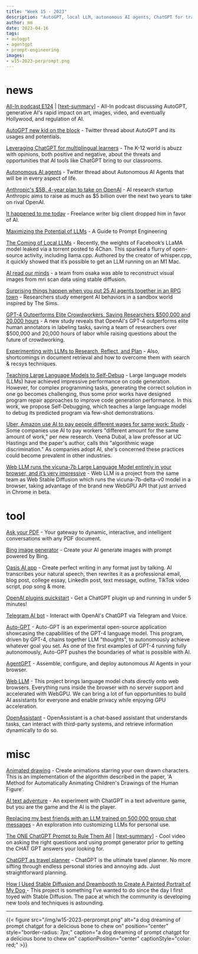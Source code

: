 ```yaml
---
title: "Week 15 - 2023"
description: "AutoGPT, local LLM, autonomous AI agents, ChatGPT for travel planning and more ..."
author: mm
date: 2023-04-16
tags:
- autogpt
- agentgpt
- prompt-engineering
images:
- w15-2023-perprompt.png
---
```


# news

[All-In podcast E124](https://www.youtube.com/watch?v=i1gMhEUXeNk) | [[text-summary](https://www.summarize.tech/www.youtube.com/watch?v=i1gMhEUXeNk)] - All-In podcast discussing AutoGPT, generative AI's rapid impact on art, images, video, and eventually Hollywood, and regulation of AI.

[AutoGPT new kid on the block](https://twitter.com/gregisenberg/status/1645817335024869376?s=46) - Twitter thread about AutoGPT and its usages and potentials.

[Leveraging ChatGPT for multiplingual learners](https://ellevationeducation.com/blog/leveraging-chatgpt-multilingual-learners) - The K-12 world is abuzz with opinions, both positive and negative, about the threats and opportunities that AI tools like ChatGPT bring to our classrooms.

[Autonomous AI agents](https://twitter.com/SullyOmarr/status/1645828811680800768) - Twitter thread about Autonomous AI Agents that will be in every aspect of life.

[Anthropic's $5B, 4-year plan to take on OpenAI](https://techcrunch.com/2023/04/06/anthropics-5b-4-year-plan-to-take-on-openai/) - AI research startup Anthropic aims to raise as much as $5 billion over the next two years to take on rival OpenAI.

[It happened to me today](https://old.reddit.com/r/freelanceWriters/comments/12ff5mw/it_happened_to_me_today/) - Freelance writer big client dropped him in favor of AI.

[Maximizing the Potential of LLMs](https://www.ruxu.dev/articles/ai/maximizing-the-potential-of-llms/) - A Guide to Prompt Engineering

[The Coming of Local LLMs](https://nickarner.com/notes/the-coming-of-local-llms-march-23-2023/) - Recently, the weights of Facebook’s LLaMA model leaked via a torrent posted to 4Chan. This sparked a flurry of open-source activity, including llama.cpp. Authored by the creator of whisper.cpp, it quickly showed that it’s possible to get an LLM running on an M1 Mac.

[AI read our minds](https://twitter.com/blader/status/1631543565305405443) - a team from osaka was able to reconstruct visual images from mri scan data using stable diffusion.

[Surprising things happen when you put 25 AI agents together in an RPG town](https://arstechnica.com/information-technology/2023/04/surprising-things-happen-when-you-put-25-ai-agents-together-in-an-rpg-town/) - Researchers study emergent AI behaviors in a sandbox world inspired by The Sims.

[GPT-4 Outperforms Elite Crowdworkers, Saving Researchers $500,000 and 20,000 hours](https://www.artisana.ai/articles/gpt-4-outperforms-elite-crowdworkers-saving-researchers-usd500-000-and-20) - A new study reveals that OpenAI's GPT-4 outperforms elite human annotators in labeling tasks, saving a team of researchers over $500,000 and 20,000 hours of labor while raising questions about the future of crowdworking.

[Experimenting with LLMs to Research, Reflect, and Plan](https://eugeneyan.com/writing/llm-experiments/) - Also, shortcomings in document retrieval and how to overcome them with search & recsys techniques.

[Teaching Large Language Models to Self-Debug](https://arxiv.org/abs/2304.05128) - Large language models (LLMs) have achieved impressive performance on code generation. However, for complex programming tasks, generating the correct solution in one go becomes challenging, thus some prior works have designed program repair approaches to improve code generation performance. In this work, we propose Self-Debugging, which teaches a large language model to debug its predicted program via few-shot demonstrations.

[Uber, Amazon use AI to pay people different wages for same work: Study](https://www.businessinsider.com/uber-amazon-pay-using-ai-different-wages-same-work-discrimination-2023-4) - Some companies use AI to pay workers "different amount for the same amount of work," per new research. Veena Dubal, a law professor at UC Hastings and the paper's author, calls this "algorithmic wage discrimination." As companies adopt AI, she's concerned these practices could become prevalent in other industries.

[Web LLM runs the vicuna-7b Large Language Model entirely in your browser, and it’s very impressive](https://simonwillison.net/2023/Apr/16/web-llm/) - Web LLM is a project from the same team as Web Stable Diffusion which runs the vicuna-7b-delta-v0 model in a browser, taking advantage of the brand new WebGPU API that just arrived in Chrome in beta.

# tool

[Ask your PDF](https://askyourpdf.com/) - Your gateway to dynamic, interactive, and intelligent conversations with any PDF document.

[Bing image generator](https://www.bing.com/images/create) - Create your AI generate images with prompt powered by Bing.

[Oasis AI app](https://apps.apple.com/us/app/oasis-ai/id1668222944) - ‎Create perfect writing in any format just by talking. AI transcribes your natural speech, then rewrites it as a professional email, blog post, college essay, LinkedIn post, text message, outline, TikTok video script, pop song & more.

[OpenAI plugins quickstart](https://github.com/openai/plugins-quickstart) - Get a ChatGPT plugin up and running in under 5 minutes!

[Telegram AI bot](https://github.com/RafalWilinski/telegram-chatgpt-concierge-bot) - Interact with OpenAI's ChatGPT via Telegram and Voice.

[Auto-GPT](https://github.com/Significant-Gravitas/Auto-GPT) - Auto-GPT is an experimental open-source application showcasing the capabilities of the GPT-4 language model. This program, driven by GPT-4, chains together LLM "thoughts", to autonomously achieve whatever goal you set. As one of the first examples of GPT-4 running fully autonomously, Auto-GPT pushes the boundaries of what is possible with AI.

[AgentGPT](https://github.com/reworkd/AgentGPT) - Assemble, configure, and deploy autonomous AI Agents in your browser.

[Web LLM](https://github.com/mlc-ai/web-llm) - This project brings language model chats directly onto web browsers. Everything runs inside the browser with no server support and accelerated with WebGPU. We can bring a lot of fun opportunities to build AI assistants for everyone and enable privacy while enjoying GPU acceleration.

[OpenAssistant](https://github.com/LAION-AI/Open-Assistant) - OpenAssistant is a chat-based assistant that understands tasks, can interact with third-party systems, and retrieve information dynamically to do so.

# misc

[Animated drawing](https://fairanimateddrawings.com/site/home) - Create animations starring your own drawn characters. This is an implementation of the algorithm described in the paper, 'A Method for Automatically Animating Children's Drawings of the Human Figure'.

[AI text adventure](https://adventure.typingcloud.com/) - An experiment with ChatGPT in a text adventure game, but you are the game and the AI is the player.

[Replacing my best friends with an LLM trained on 500,000 group chat messages](https://www.izzy.co/blogs/robo-boys.html) - An exploration into customizing LLMs for personal use.

[The ONE ChatGPT Prompt to Rule Them All](https://www.youtube.com/watch?v=OgYQAS9LY3o) | [[text-summary](https://www.summarize.tech/www.youtube.com/watch?v=OgYQAS9LY3o)] - Cool video on asking the right questions and using prompt generator prior to getting the CHAT GPT answers your looking for.

[ChatGPT as travel planner](https://mobile.twitter.com/dannypostmaa/status/1639961284748689410) - ChatGPT is the ultimate travel planner. No more sifting through endless personal stories and annoying ads. Just straightforward planning.

[How I Used Stable Diffusion and Dreambooth to Create A Painted Portrait of My Dog
](https://www.shruggingface.com/blog/how-i-used-stable-diffusion-and-dreambooth-to-create-a-painted-portrait-of-my-dog) - This project is something I’ve wanted to do since the day I first toyed with Stable Diffusion. The pace at which the community is developing new tools and techniques is astounding.

---

{{< figure src="/img/w15-2023-perprompt.png" alt="a dog dreaming of prompt chatgpt for a delicious bone to chew on" position="center" style="border-radius: 7px;" caption="a dog dreaming of prompt chatgpt for a delicious bone to chew on" captionPosition="center" captionStyle="color: red;" >}}
